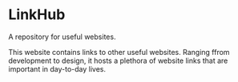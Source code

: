 # LinkHub
A repository for useful websites.


This website contains links to other useful websites. Ranging ffrom development to design, it hosts a plethora of website links that are important in day-to-day lives.
